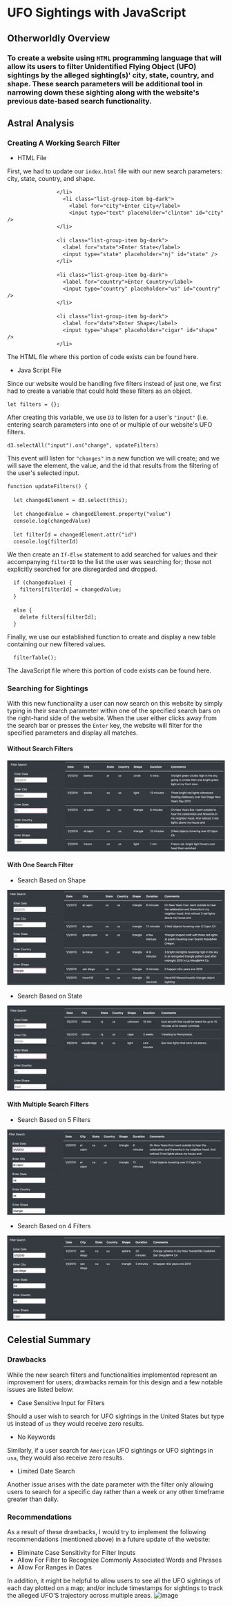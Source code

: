 # UFO Sightings with JavaScript

## Otherworldly Overview

### To create a website using ``HTML`` programming language that will allow its users to filter Unidentified Flying Object (UFO) sightings by the alleged sighting(s)' city, state, country, and shape. These search parameters will be additional tool in narrowing down these sighting along with the website's previous date-based search functionality.

## Astral Analysis

### Creating A Working Search Filter

* HTML File

First, we had to update our ``index.html`` file with our new search parameters: city, state, country, and shape.              
                
                    </li>
                      <li class="list-group-item bg-dark">
                        <label for="city">Enter City</label>
                        <input type="text" placeholder="clinton" id="city" />
                    </li>   
                    
                    <li class="list-group-item bg-dark">
                      <label for="state">Enter State</label>
                      <input type="state" placeholder="nj" id="state" />
                    </li>    
                    
                    <li class="list-group-item bg-dark">
                      <label for="country">Enter Country</label>
                      <input type="country" placeholder="us" id="country" />
                    </li>  
                    
                    <li class="list-group-item bg-dark">
                      <label for="date">Enter Shape</label>
                      <input type="shape" placeholder="cigar" id="shape" />
                    </li>  

The HTML file where this portion of code exists can be found here. 

* Java Script File

Since our website would be handling five filters instead of just one, we first had to create a variable that could hold these filters as an object. 

    let filters = {};
 
After creating this variable, we use ``D3`` to listen for a user's ``"input"`` (i.e. entering search parameters into one of or multiple of our website's UFO filters. 

    d3.selectAll("input").on("change", updateFilters) 

This event will listen for ``"changes"`` in a new function we will create; and we will save the element, the value, and the id that results from the filtering of the user's selected input.

    function updateFilters() {
    
      let changedElement = d3.select(this);
      
      let changedValue = changedElement.property("value")
      console.log(changedValue)
      
      let filterId = changedElement.attr("id")
      console.log(filterId)
 
We then create an ``If-Else`` statement to add searched for values and their accompanying ``filterID`` to the list the user was searching for; those not explicitly searched for are disregarded and dropped. 

      if (changedValue) {
        filters[filterId] = changedValue;
      }
      
      else {
        delete filters[filterId];
      }
      
Finally, we use our established function to create and display a new table containing our new filtered values. 

      filterTable();
      
The JavaScript file where this portion of code exists can be found here.   

### Searching for Sightings

With this new functionality a user can now search on this website by simply typing in their search parameter within one of the specified search bars on the right-hand side of the website. When the user either clicks away from the search bar or presses the ``Enter`` key, the website will filter for the specified parameters and display all matches. 

#### Without Search Filters

![Deliverable](https://github.com/chrisknox97/ufos/blob/main/PNGs/without_search.png)

#### With One Search Filter

* Search Based on Shape

![Deliverable](https://github.com/chrisknox97/ufos/blob/main/PNGs/shape_search.png)

* Search Based on State

![Deliverable](https://github.com/chrisknox97/ufos/blob/main/PNGs/state_search.png)

#### With Multiple Search Filters

* Search Based on 5 Filters

![Deliverable](https://github.com/chrisknox97/ufos/blob/main/PNGs/multi_search.png)

* Search Based on 4 Filters

![Deliverable](https://github.com/chrisknox97/ufos/blob/main/PNGs/multi_search_2.png)

## Celestial Summary 

### Drawbacks

While the new search filters and functionalities implemented represent an improvement for users; drawbacks remain for this design and a few notable issues are listed below:

* Case Sensitive Input for Filters 

Should a user wish to search for UFO sightings in the United States but type ``US`` instead of ``us`` they would receive zero results.

* No Keywords

Similarly, if a user search for ``American`` UFO sightings or UFO sightings in ``usa``, they would also receive zero results. 

* Limited Date Search

Another issue arises with the date parameter with the filter only allowing users to search for a specific day rather than a week or any other timeframe greater than daily. 

### Recommendations

As a result of these drawbacks, I would try to implement the following recommendations (mentioned above) in a future update of the website: 

* Eliminate Case Sensitivity for Filter Inputs
* Allow For Filter to Recognize Commonly Associated Words and Phrases
* Allow For Ranges in Dates

In addition, it might be helpful to allow users to see all the UFO sightings of each day plotted on a map; and/or include timestamps for sightings to track the alleged UFO'S trajectory across multiple areas. 
![image](https://user-images.githubusercontent.com/99383875/167232377-d124eb49-71f4-4e02-bcd3-dcceb07035bc.png)

